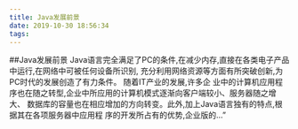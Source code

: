 ```yaml
---
title: Java发展前景
date: 2019-10-30 18:56:34
tags:
---
```

##Java发展前景
Java语言完全满足了PC的条件,在减少内存,直接在各类电子产品中运行,在网络中可被任何设备所识别,
充分利用网络资源等方面有所突破创新,为PC时代的发展创造了有力条件。 随着IT产业的发展,许多企
业中的计算机应用程序也在随之转型,企业中所应用的计算机模式逐渐向客户端较小、服务器随之增大、
数据库的容量也在相应增加的方向转变。此外,加上Java语言独有的特点,根据其在各项服务器中应用程
序的开发所占有的优势,企业版的...”